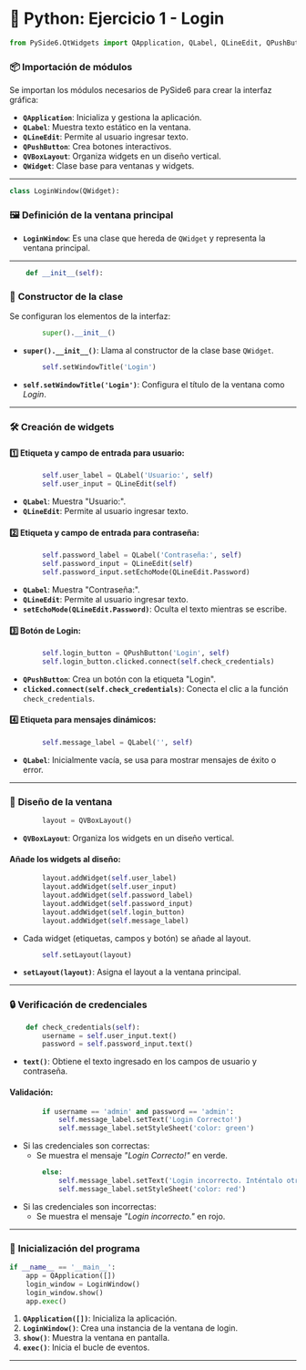 
# 🐍 **Python: Ejercicio 1 - Login**  

```python
from PySide6.QtWidgets import QApplication, QLabel, QLineEdit, QPushButton, QVBoxLayout, QWidget
```

### 📦 **Importación de módulos**  
Se importan los módulos necesarios de PySide6 para crear la interfaz gráfica:  

- **`QApplication`**: Inicializa y gestiona la aplicación.  
- **`QLabel`**: Muestra texto estático en la ventana.  
- **`QLineEdit`**: Permite al usuario ingresar texto.  
- **`QPushButton`**: Crea botones interactivos.  
- **`QVBoxLayout`**: Organiza widgets en un diseño vertical.  
- **`QWidget`**: Clase base para ventanas y widgets.  

---

```python
class LoginWindow(QWidget):
```

### 🖼️ **Definición de la ventana principal**  
- **`LoginWindow`**: Es una clase que hereda de `QWidget` y representa la ventana principal.  

---

```python
    def __init__(self):
```

### 🔧 **Constructor de la clase**  
Se configuran los elementos de la interfaz:  

```python
        super().__init__()
```
- **`super().__init__()`**: Llama al constructor de la clase base `QWidget`.  

```python
        self.setWindowTitle('Login')
```
- **`self.setWindowTitle('Login')`**: Configura el título de la ventana como *Login*.  

---

### 🛠️ **Creación de widgets**  

#### 1️⃣ **Etiqueta y campo de entrada para usuario:**  
```python
        self.user_label = QLabel('Usuario:', self)
        self.user_input = QLineEdit(self)
```
- **`QLabel`**: Muestra "Usuario:".  
- **`QLineEdit`**: Permite al usuario ingresar texto.  

#### 2️⃣ **Etiqueta y campo de entrada para contraseña:**  
```python
        self.password_label = QLabel('Contraseña:', self)
        self.password_input = QLineEdit(self)
        self.password_input.setEchoMode(QLineEdit.Password)
```
- **`QLabel`**: Muestra "Contraseña:".  
- **`QLineEdit`**: Permite al usuario ingresar texto.  
- **`setEchoMode(QLineEdit.Password)`**: Oculta el texto mientras se escribe.  

#### 3️⃣ **Botón de Login:**  
```python
        self.login_button = QPushButton('Login', self)
        self.login_button.clicked.connect(self.check_credentials)
```
- **`QPushButton`**: Crea un botón con la etiqueta "Login".  
- **`clicked.connect(self.check_credentials)`**: Conecta el clic a la función `check_credentials`.  

#### 4️⃣ **Etiqueta para mensajes dinámicos:**  
```python
        self.message_label = QLabel('', self)
```
- **`QLabel`**: Inicialmente vacía, se usa para mostrar mensajes de éxito o error.  

---

### 🧩 **Diseño de la ventana**  
```python
        layout = QVBoxLayout()
```
- **`QVBoxLayout`**: Organiza los widgets en un diseño vertical.  

#### Añade los widgets al diseño:  
```python
        layout.addWidget(self.user_label)
        layout.addWidget(self.user_input)
        layout.addWidget(self.password_label)
        layout.addWidget(self.password_input)
        layout.addWidget(self.login_button)
        layout.addWidget(self.message_label)
```
- Cada widget (etiquetas, campos y botón) se añade al layout.  

```python
        self.setLayout(layout)
```
- **`setLayout(layout)`**: Asigna el layout a la ventana principal.  

---

### 🔒 **Verificación de credenciales**  
```python
    def check_credentials(self):
        username = self.user_input.text()
        password = self.password_input.text()
```
- **`text()`**: Obtiene el texto ingresado en los campos de usuario y contraseña.  

#### Validación:  
```python
        if username == 'admin' and password == 'admin':
            self.message_label.setText('Login Correcto!')
            self.message_label.setStyleSheet('color: green')
```
- Si las credenciales son correctas:  
  - Se muestra el mensaje *"Login Correcto!"* en verde.  

```python
        else:
            self.message_label.setText('Login incorrecto. Inténtalo otra vez.')
            self.message_label.setStyleSheet('color: red')
```
- Si las credenciales son incorrectas:  
  - Se muestra el mensaje *"Login incorrecto."* en rojo.  

---

### 🏁 **Inicialización del programa**  
```python
if __name__ == '__main__':
    app = QApplication([])
    login_window = LoginWindow()
    login_window.show()
    app.exec()
```

1. **`QApplication([])`**: Inicializa la aplicación.  
2. **`LoginWindow()`**: Crea una instancia de la ventana de login.  
3. **`show()`**: Muestra la ventana en pantalla.  
4. **`exec()`**: Inicia el bucle de eventos.  

---

